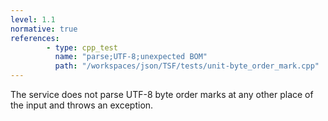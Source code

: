 ```yaml
---
level: 1.1
normative: true
references:
        - type: cpp_test
          name: "parse;UTF-8;unexpected BOM"
          path: "/workspaces/json/TSF/tests/unit-byte_order_mark.cpp"
---
```


The service does not parse UTF-8 byte order marks at any other place of the input and throws an exception.